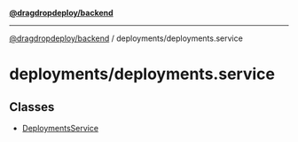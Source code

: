 [**@dragdropdeploy/backend**](../../README.md)

***

[@dragdropdeploy/backend](../../README.md) / deployments/deployments.service

# deployments/deployments.service

## Classes

- [DeploymentsService](classes/DeploymentsService.md)
